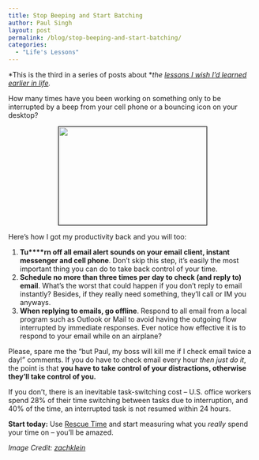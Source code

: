 ```yaml
---
title: Stop Beeping and Start Batching
author: Paul Singh
layout: post
permalink: /blog/stop-beeping-and-start-batching/
categories:
  - "Life's Lessons"
---
```

*This is the third in a series of posts about **the <a href="http://www.resultsjunkies.com/blog/some-lessons-i-wish-i-learned-earlier-in-life/" target="_self">lessons I wish I’d learned earlier in life</a>.*

How many times have you been working on something only to be interrupted by a beep from your cell phone or a bouncing icon on your desktop?

<p style="text-align: center;">
  <a href="http://www.flickr.com/photos/zachklein/54389823/"><img class="size-medium wp-image-44" style="border: 1px solid black; vertical-align: middle;" title="54389823_88dbffdf7d" src="http://www.resultsjunkies.com/wp-content/uploads/2008/04/54389823_88dbffdf7d-300x199.jpg" alt="" width="300" height="199" /></a>
</p>

Here&#8217;s how I got my productivity back and you will too:

  1. **Tu****rn off all email alert sounds on your email client, instant messenger and cell phone**. Don&#8217;t skip this step, it&#8217;s easily the most important thing you can do to take back control of your time.
  2. **Schedule no more than three times per day to check (and reply to) email**. What&#8217;s the worst that could happen if you don&#8217;t reply to email instantly? Besides, if they really need something, they&#8217;ll call or IM you anyways.
  3. **When replying to emails, go offline**. Respond to all email from a local program such as Outlook or Mail to avoid having the outgoing flow interrupted by immediate responses. Ever notice how effective it is to respond to your email while on an airplane?

Please, spare me the &#8220;but Paul, my boss will kill me if I check email twice a day!&#8221; comments. If you do have to check email every hour *then just do it*, the point is that **you have to take control of your distractions, otherwise they&#8217;ll take control of you.**

If you don&#8217;t, there is an inevitable task-switching cost &#8211; U.S. office workers spend 28% of their time switching between tasks due to interruption, and 40% of the time, an interrupted task is not resumed within 24 hours.

**Start today:** Use [Rescue Time][1] and start measuring what you *really* spend your time on &#8211; you&#8217;ll be amazed.

*Image Credit: [zachklein][2]*

 [1]: http://www.rescuetime.com/
 [2]: http://www.flickr.com/photos/zachklein/